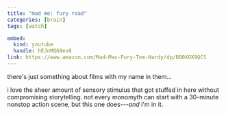 ```yaml
---
title: "mad me: fury road"
categories: [brain]
tags: [watch]

embed:
  kind: youtube
  handle: hEJnMQG9ev8
link: https://www.amazon.com/Mad-Max-Fury-Tom-Hardy/dp/B00XOX9QCS
---
```


there's just something about films with my name in them...

i love the sheer amount of sensory stimulus that got stuffed in here without
compromising storytelling.  not every monomyth can start with a 30-minute
nonstop action scene, but this one does---_and_ i'm in it.
